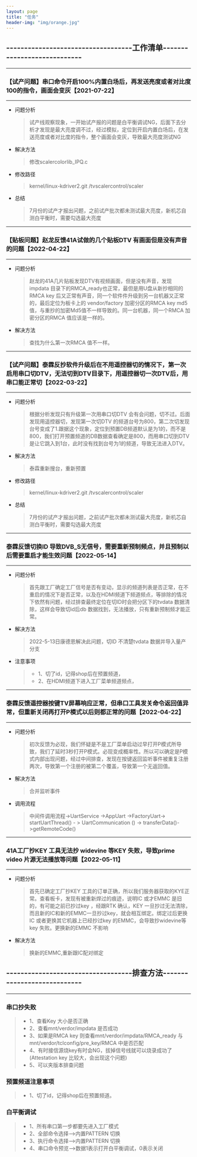```yaml
---
layout: page
title: "任务"
header-img: "img/orange.jpg"
---
```


## -----------------------------------工作清单----------------------------
***

### 【试产问题】串口命令开启100%内置白场后，再发送亮度或者对比度100的指令，画面会变灰【2021-07-22】
***

* 问题分析
    > 试产线观察现象，一开始试产报的问题是白平衡调试NG，后面下去分析才发现是最大亮度调不过，经过模拟，定位到开启内置白场后，在发送亮度或者对比度的指令，整个画面会变灰，导致最大亮度测试NG        
* 解决方法 
    > 修改scalercolorlib_IPQ.c 
* 修改路径 
    > kernel/linux-kdriver2.git /tvscalercontrol/scaler
* 总结 
    > 7月份的试产才报出问题，之前试产批次都未测试最大亮度，新机芯自测白平衡时，需要勾选最大亮度

***
### 【贴板问题】赵龙反馈41A试做的几个贴板DTV 有画面但是没有声音的问题【2022-04-22】
***


* 问题分析
    > 赵龙的41A几片贴板发现DTV有视频画面，但是没有声音，发现impdata 目录下的RMCA_ready也正常，最但是用U盘从新抄相同的RMCA key 后又正常有声音，同一个软件件升级到另一台机器又正常的，最后定位为板卡上的 vendor/factory 加密分区的RMCA key md5值，与重抄的加密Md5值不一样导致的。同一台机器，同一个RMCA 加密分区的RMCA 值应该是一样的。
* 解决方法 
    > 查找为什么第一次RMCA 值不一样。
 
***
### 【试产问题】泰霖反抄软件升级后在不用遥控器切的情况下，第一次启用串口切DTV，无法切到DTV目录下，用遥控器切一次DTV后，用串口能正常切【2022-03-22】
***

* 问题分析
    > 根据分析发现只有升级第一次用串口切DTV 会有会问题，切不过。后面发现用遥控器切，发现第一次切DTV 的频道台号为800，第二次切发现台号变成了1.跟据这个现象，定位到预置DB频道默认是为1的，而不是800，我们打开预置频道的DB数据查看确定是800，而用串口切到DTV 是让它跳入到1台，此时没有找到台号为1的频道，导致无法进入DTV。      
* 解决方法 
    > 泰霖重新搜台，重新预置
* 修改路径 
    > kernel/linux-kdriver2.git /tvscalercontrol/scaler
* 总结 
    > 7月份的试产才报出问题，之前试产批次都未测试最大亮度，新机芯自测白平衡时，需要勾选最大亮度

***
### 泰霖反馈切换ID 导致DVB_S无信号，需要重新预制频点，并且预制以后需要重启才能生效问题【2022-05-14】
***

* 问题分析
    > 首先跟工厂确定工厂信号是否有变动，显示的频道列表是否正常，在不重启的情况下是否正常，以及在HDMI频道下频道频点，等排除的情况下依然有问题，经过排查最终定位在切ID时会把分区下的tvdata 数据清除，这样会导致切id后db 数据找到，无法播放，只有重新预制频才能正常。      
* 解决方法 
    >  2022-5-13日康德恩解决此问题，切ID 不清楚tvdata 数据并导入量产分支
* 注意事项 
    > * 1、切了id，记得shop后在预置频道，
    > * 2、在HDMI频道下进入工厂菜单频道频点，

***
### 泰霖反馈遥控器按键TV屏幕响应正常，但串口工具发关命令返回值异常，但重新关闭再打开P模式以后则都正常的问题【2022-04-22】
***

* 问题分析
    > 初次反馈为必现，我们怀疑是不是工厂菜单启动过早打开P模式所导致，我们了延时3秒打开P模式。必现变成概率性。所以可以确定是P模式内部出现问题，经过中间排查，发现在按键返回监听事件被重复注册两次，导致第一个注册的被第二个覆盖，导致第一个无返回值。      
* 解决方法 
    > 合并监听事件
* 调用流程 
    > 中间件调用流程->UartService ->AppUart ->FactoryUart-> startUartThread() - > UartCommunication () -> transferData()->getRemoteCode()

***
### 41A工厂抄KEY 工具无法抄 widevine 等KEY 失败，导致prime video 片源无法播放等问题【2022-05-11】
***

* 问题分析
    > 首先已确定工厂抄KEY 工具的订单正确，所以我们服务器获取的KYE正常。查看板卡，发现有被重新焊过的痕迹，说明IC 或才EMMC 是旧的，有可能之前已抄过key ，经跟RTK 确认，KEY 一旦抄过无法清除，而且新的IC和新的EMMC一旦抄过key，就会相互绑定。绑定过后更换IC 或者更换其它机器上已经抄过key 的EMMC，会导致抄widevine等  key 失败。更换新的EMMC 不影响      
* 解决方法 
    >  换新的EMMC,重新跟IC配对绑定

## -----------------------------------排查方法----------------------------
***

### 串口抄失败
> * 1、查看Key 大小是否正确
> * 2、查看mnt/verdor/impdata 是否成功
> * 3、如果是RMCA key 则查看mnt/verdor/impdata/RMCA_ready 与mnt/verdor/tclconfig/pre_key/RMCA 中是否匹配
> * 4、有时接信源烧key有时会NG，拔掉信号线就可以烧录成功了(Attestation key 比较大，会出现这个问题)
> * 5、可以夹版本排查问题



### 预置频道注意事项
> * 1、切了id，记得shop后在预置频道。


### 白平衡调试
> * 1、所有串口第一步都要先进入工厂模式
> * 2、全部命令选择——>内置PATTERN 切换
> * 3、执行命令选择——>内置PATTERN 切换
> * 4、串口命令预览——>数据1表示打开白平衡调试，0表示关闭
